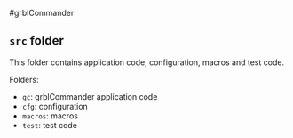 #grblCommander

## `src` folder

This folder contains application code, configuration, macros and test code.

Folders:

* `gc`: grblCommander application code
* `cfg`: configuration
* `macros`: macros
* `test`: test code

